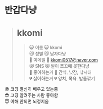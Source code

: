 # 반갑다냥

># kkomi
>> :smiley_cat: 이름 :smiley_cat: kkomi  
>> :smirk_cat: 성별 :smirk_cat: 남자다냥  
>> :speech_balloon: 이메일 :speech_balloon: kkomi0517@naver.com  
>> :crying_cat_face: SNS :crying_cat_face: 발이 쪼꼬매 못한다냥  
>> :purple_heart: 좋아하는거 :purple_heart: 간식, 낮잠, 낚시대  
>> :broken_heart: 싫어하는거 :broken_heart: 양치, 목욕, 발톱깎기  



:dizzy_face: 코딩 열심히 배우고 있는중  
:sunglasses: 코딩 알려주는 사람 좋아함  
:innocent: 이해 안되면 뇌정지옴  

